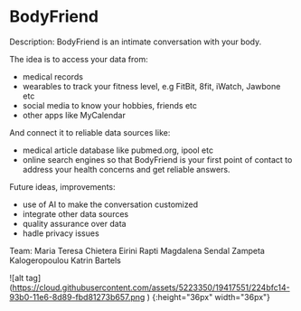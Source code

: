 # BodyFriend 

Description:
BodyFriend is an intimate conversation with your body. 

The idea is to access your data from:
   - medical records
   - wearables to track your fitness level, e.g FitBit, 8fit, iWatch, Jawbone etc
   - social media to know your hobbies, friends etc 
   - other apps like MyCalendar
   
And connect it to reliable data sources like:

   - medical article database like pubmed.org, ipool etc
   - online search engines
so that BodyFriend is your first point of contact to address your health concerns and get reliable answers.

Future ideas, improvements:
  - use of AI to make the conversation customized
  - integrate other data sources
  - quality assurance over data
  - hadle privacy issues
  
  


Team:
Maria Teresa Chietera
Eirini Rapti
Magdalena Sendal
Zampeta Kalogeropoulou
Katrin Bartels

![alt tag] (https://cloud.githubusercontent.com/assets/5223350/19417551/224bfc14-93b0-11e6-8d89-fbd81273b657.png ) {:height="36px" width="36px"}

